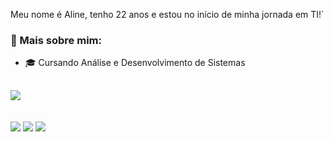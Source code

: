 Meu nome é Aline, tenho 22 anos e estou no início de minha jornada em TI!`

### 📌 Mais sobre mim:

- 🎓 Cursando Análise e Desenvolvimento de Sistemas 


##

<div><!--Stacks-->
   <img src="https://skillicons.dev/icons?i=html,css,js,mysql,java,git,=dark" />
</div>

<br>

<br>

<div><!--Contact-->
  <a href="https://www.instagram.com/alineferk"><img src="https://img.shields.io/badge/-Instagram-%23E4405F?style=for-the-badge&logo=instagram&logoColor=white"/></a>
  <a href="https://www.linkedin.com/in/aline-ferreira-b4940a22b/"><img src="https://img.shields.io/badge/-LinkedIn-%230077B5?style=for-the-badge&logo=linkedin&logoColor=white"/></a>
  <a href="mailto:alinefherreira@gmail.com"><img src="https://img.shields.io/badge/-Gmail-%23333?style=for-the-badge&logo=gmail&logoColor=white"/></a>
</div>
